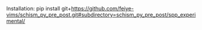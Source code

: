 Installation:
pip install git+https://github.com/feiye-vims/schism_py_pre_post.git#subdirectory=schism_py_pre_post/spp_experimental/

